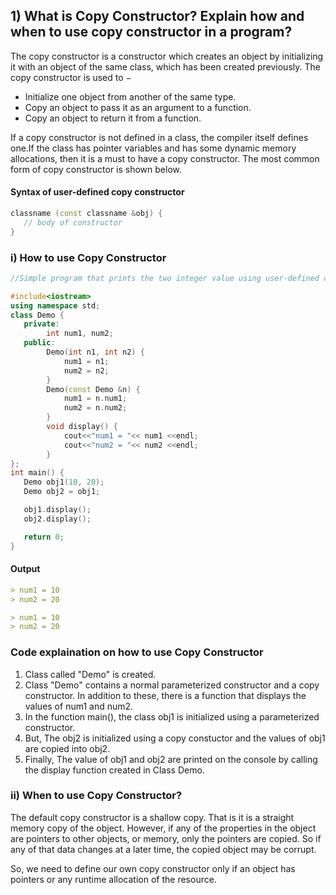 ## 1) What is Copy Constructor? Explain how and when to use copy constructor in a program?

The copy constructor is a constructor which creates an object by initializing it with an object of the same class, which has been created previously. The copy constructor is used to −
- Initialize one object from another of the same type.
- Copy an object to pass it as an argument to a function.
- Copy an object to return it from a function.

If a copy constructor is not defined in a class, the compiler itself defines one.If the class has pointer variables and has some dynamic memory allocations, then it is a must to have a copy constructor. The most common form of copy constructor is shown below.

#### Syntax of user-defined copy constructor

```cpp
classname (const classname &obj) {
   // body of constructor
}
```

### i) How to use Copy Constructor

```cpp
//Simple program that prints the two integer value using user-defined copy constructor in C++

#include<iostream>
using namespace std;
class Demo {
   private:
        int num1, num2;
   public:
        Demo(int n1, int n2) {
            num1 = n1;
            num2 = n2;
        }
        Demo(const Demo &n) {
            num1 = n.num1;
            num2 = n.num2;
        }
        void display() {
            cout<<"num1 = "<< num1 <<endl;
            cout<<"num2 = "<< num2 <<endl;
        }
};
int main() {
   Demo obj1(10, 20);
   Demo obj2 = obj1;

   obj1.display();
   obj2.display();

   return 0;
}
```

#### Output

```md
> num1 = 10
> num2 = 20

> num1 = 10
> num2 = 20
```

### Code explaination on how to use Copy Constructor

1. Class called "Demo" is created.
2. Class "Demo" contains a normal parameterized constructor and a copy constructor. In addition to these, there is a function that displays the values of num1 and num2.
3. In the function main(), the class obj1 is initialized using a parameterized constructor. 
4. But, The obj2 is initialized using a copy constuctor and the values of obj1 are copied into obj2. 
5. Finally, The value of obj1 and obj2 are printed on the console by calling the display function created in Class Demo.

### ii) When to use Copy Constructor?

The default copy constructor is a shallow copy. That is it is a straight memory copy of the object. However, if any of the properties in the object are pointers to other objects, or memory, only the pointers are copied. So if any of that data changes at a later time, the copied object may be corrupt.

So, we need to define our own copy constructor only if an object has pointers or any runtime allocation of the resource.

